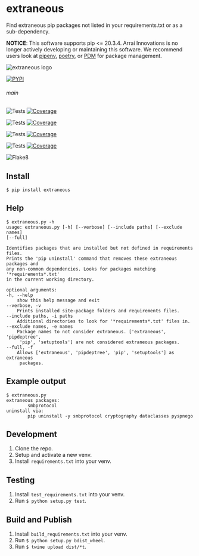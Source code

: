# extraneous

Find extraneous pip packages not listed in your requirements.txt or as a sub-dependency.

**NOTICE**: This software supports pip <= 20.3.4. Arrai Innovations is no longer actively developing or maintaining this software. We recommend users look at [pipenv](https://github.com/pypa/pipenv), [poetry](https://github.com/python-poetry/poetry), or [PDM](https://github.com/pdm-project/pdm) for package management.

![extraneous logo](https://docs.arrai-dev.com/extraneous/readme/extraneous.png)

[![PYPI](https://img.shields.io/pypi/v/extraneous?style=for-the-badge)](https://pypi.org/project/extraneous/)

###### main

![Tests](https://docs.arrai-dev.com/extraneous/artifacts/main/python39.svg) [![Coverage](https://docs.arrai-dev.com/extraneous/artifacts/main/python39.coverage.svg)](https://docs.arrai-dev.com/extraneous/artifacts/main/htmlcov_python39/)

![Tests](https://docs.arrai-dev.com/extraneous/artifacts/main/python38.svg) [![Coverage](https://docs.arrai-dev.com/extraneous/artifacts/main/python38.coverage.svg)](https://docs.arrai-dev.com/extraneous/artifacts/main/htmlcov_python38/)

![Tests](https://docs.arrai-dev.com/extraneous/artifacts/main/python37.svg) [![Coverage](https://docs.arrai-dev.com/extraneous/artifacts/main/python37.coverage.svg)](https://docs.arrai-dev.com/extraneous/artifacts/main/htmlcov_python37/)

![Tests](https://docs.arrai-dev.com/extraneous/artifacts/main/python36.svg) [![Coverage](https://docs.arrai-dev.com/extraneous/artifacts/main/python36.coverage.svg)](https://docs.arrai-dev.com/extraneous/artifacts/main/htmlcov_python36/)

![Flake8](https://docs.arrai-dev.com/extraneous/artifacts/main/flake8.svg)

## Install

```console
$ pip install extraneous
```

## Help

```console
$ extraneous.py -h
usage: extraneous.py [-h] [--verbose] [--include paths] [--exclude names]
[--full]

Identifies packages that are installed but not defined in requirements files.
Prints the 'pip uninstall' command that removes these extraneous packages and
any non-common dependencies. Looks for packages matching '*requirements*.txt'
in the current working directory.

optional arguments:
-h, --help
    show this help message and exit
--verbose, -v
    Prints installed site-package folders and requirements files.
--include paths, -i paths
    Additional directories to look for '*requirements*.txt' files in.
--exclude names, -e names
    Package names to not consider extraneous. ['extraneous', 'pipdeptree',
     'pip', 'setuptools'] are not considered extraneous packages.
--full, -f
    Allows ['extraneous', 'pipdeptree', 'pip', 'setuptools'] as extraneous
     packages.
```

## Example output

```console
$ extraneous.py
extraneous packages:
        smbprotocol
uninstall via:
        pip uninstall -y smbprotocol cryptography dataclasses pyspnego
```

## Development

1. Clone the repo.
2. Setup and activate a new venv.
3. Install `requirements.txt` into your venv.

## Testing

1. Install `test_requirements.txt` into your venv.
2. Run `$ python setup.py test`.

## Build and Publish

1. Install `build_requirements.txt` into your venv.
2. Run `$ python setup.py bdist_wheel`.
3. Run `$ twine upload dist/*t`.
